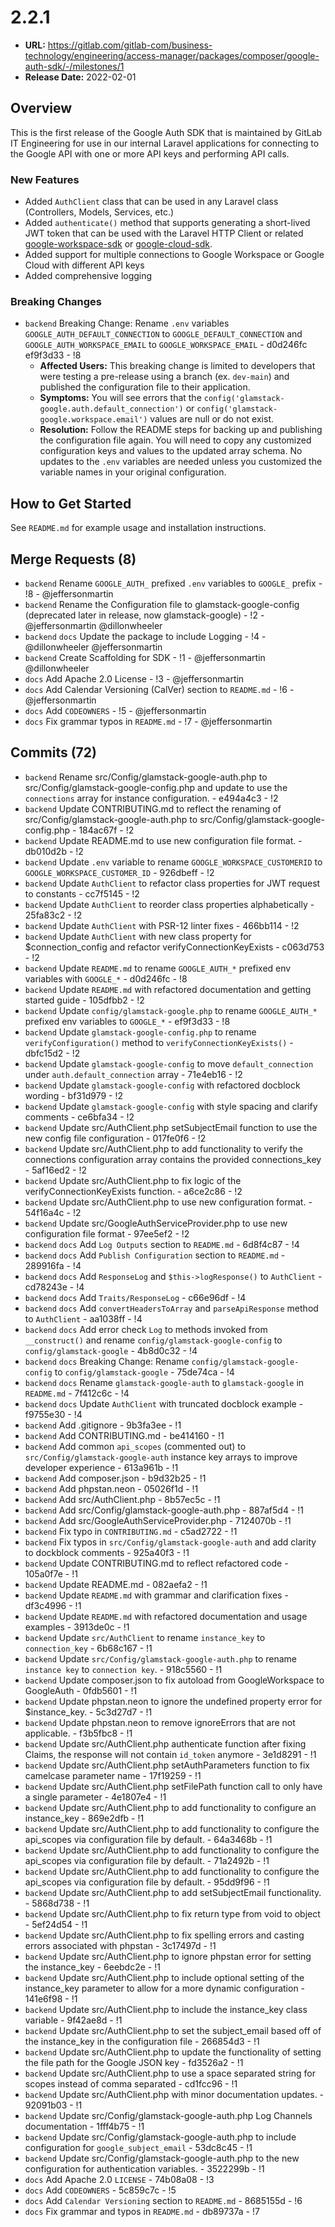 # 2.2.1
* **URL:** https://gitlab.com/gitlab-com/business-technology/engineering/access-manager/packages/composer/google-auth-sdk/-/milestones/1
* **Release Date:** 2022-02-01

## Overview

This is the first release of the Google Auth SDK that is maintained by GitLab IT Engineering for use in our internal Laravel applications for connecting to the Google API with one or more API keys and performing API calls.

### New Features

* Added `AuthClient` class that can be used in any Laravel class (Controllers, Models, Services, etc.)
* Added `authenticate()` method that supports generating a short-lived JWT token that can be used with the Laravel HTTP Client or related [google-workspace-sdk](https://gitlab.com/gitlab-com/business-technology/engineering/access-manager/packages/composer/google-workspace-sdk) or [google-cloud-sdk](https://gitlab.com/gitlab-com/business-technology/engineering/access-manager/packages/composer/google-cloud-sdk).
* Added support for multiple connections to Google Workspace or Google Cloud with different API keys
* Added comprehensive logging

### Breaking Changes

* `backend` Breaking Change: Rename `.env` variables `GOOGLE_AUTH_DEFAULT_CONNECTION` to `GOOGLE_DEFAULT_CONNECTION` and `GOOGLE_AUTH_WORKSPACE_EMAIL` to `GOOGLE_WORKSPACE_EMAIL` - d0d246fc ef9f3d33 - !8
    * **Affected Users:** This breaking change is limited to developers that were testing a pre-release using a branch (ex. `dev-main`) and published the configuration file to their application.
    * **Symptoms:** You will see errors that the `config('glamstack-google.auth.default_connection')` or `config('glamstack-google.workspace.email')` values are null or do not exist.
    * **Resolution:** Follow the README steps for backing up and publishing the configuration file again. You will need to copy any customized configuration keys and values to the updated array schema. No updates to the `.env` variables are needed unless you customized the variable names in your original configuration.

## How to Get Started

See `README.md` for example usage and installation instructions.

## Merge Requests (8)

* `backend` Rename `GOOGLE_AUTH_` prefixed `.env` variables to `GOOGLE_` prefix - !8 - @jeffersonmartin
* `backend` Rename the Configuration file to glamstack-google-config (deprecated later in release, now glamstack-google) - !2 - @jeffersonmartin @dillonwheeler
* `backend` `docs` Update the package to include Logging - !4 - @dillonwheeler @jeffersonmartin
* `backend` Create Scaffolding for SDK - !1 - @jeffersonmartin @dillonwheeler
* `docs` Add Apache 2.0 License - !3 - @jeffersonmartin
* `docs` Add Calendar Versioning (CalVer) section to `README.md` - !6 - @jeffersonmartin
* `docs` Add `CODEOWNERS` - !5 - @jeffersonmartin
* `docs` Fix grammar typos in `README.md` - !7 - @jeffersonmartin

## Commits (72)

* `backend` Rename src/Config/glamstack-google-auth.php to src/Config/glamstack-google-config.php and update to use the `connections` array for instance configuration. - e494a4c3 - !2
* `backend` Update CONTRIBUTING.md to reflect the renaming of src/Config/glamstack-google-auth.php to src/Config/glamstack-google-config.php - 184ac67f - !2
* `backend` Update README.md to use new configuration file format. - db010d2b - !2
* `backend` Update `.env` variable to rename `GOOGLE_WORKSPACE_CUSTOMERID` to `GOOGLE_WORKSPACE_CUSTOMER_ID` - 926dbeff - !2
* `backend` Update `AuthClient` to refactor class properties for JWT request to constants - cc7f5145 - !2
* `backend` Update `AuthClient` to reorder class properties alphabetically - 25fa83c2 - !2
* `backend` Update `AuthClient` with PSR-12 linter fixes - 466bb114 - !2
* `backend` Update `AuthClient` with new class property for $connection_config and refactor verifyConnectionKeyExists - c063d753 - !2
* `backend` Update `README.md` to rename `GOOGLE_AUTH_*` prefixed env variables with `GOOGLE_*` - d0d246fc - !8
* `backend` Update `README.md` with refactored documentation and getting started guide - 105dfbb2 - !2
* `backend` Update `config/glamstack-google.php` to rename `GOOGLE_AUTH_*` prefixed env variables to `GOOGLE_*` - ef9f3d33 - !8
* `backend` Update `glamstack-google-config.php` to rename `verifyConfiguration()` method to `verifyConnectionKeyExists()` - dbfc15d2 - !2
* `backend` Update `glamstack-google-config` to move `default_connection` under `auth.default_connection` array - 71e4eb16 - !2
* `backend` Update `glamstack-google-config` with refactored docblock wording - bf31d979 - !2
* `backend` Update `glamstack-google-config` with style spacing and clarify comments - ce6bfa34 - !2
* `backend` Update src/AuthClient.php setSubjectEmail function to use the new config file configuration - 017fe0f6 - !2
* `backend` Update src/AuthClient.php to add functionality to verify the connections configuration array contains the provided connections_key - 5af16ed2 - !2
* `backend` Update src/AuthClient.php to fix logic of the verifyConnectionKeyExists function. - a6ce2c86 - !2
* `backend` Update src/AuthClient.php to use new configuration format. - 54f16a4c - !2
* `backend` Update src/GoogleAuthServiceProvider.php to use new configuration file format - 97ee5ef2 - !2
* `backend` `docs` Add `Log Outputs` section to `README.md` - 6d8f4c87 - !4
* `backend` `docs` Add `Publish Configuration` section to `README.md` - 289916fa - !4
* `backend` `docs` Add `ResponseLog` and `$this->logResponse()` to `AuthClient` - cd78243e - !4
* `backend` `docs` Add `Traits/ResponseLog` - c66e96df - !4
* `backend` `docs` Add `convertHeadersToArray` and `parseApiResponse` method to `AuthClient` - aa1038ff - !4
* `backend` `docs` Add error check `Log` to methods invoked from `__construct()` and rename `config/glamstack-google-config` to `config/glamstack-google` - 4b8d0c32 - !4
* `backend` `docs` Breaking Change: Rename `config/glamstack-google-config` to `config/glamstack-google` - 75de74ca - !4
* `backend` `docs` Rename `glamstack-google-auth` to `glamstack-google` in `README.md` - 7f412c6c - !4
* `backend` `docs` Update `AuthClient` with truncated docblock example - f9755e30 - !4
* `backend` Add .gitignore - 9b3fa3ee - !1
* `backend` Add CONTRIBUTING.md - be414160 - !1
* `backend` Add common `api_scopes` (commented out) to `src/Config/glamstack-google-auth` instance key arrays to improve developer experience - 613a961b - !1
* `backend` Add composer.json - b9d32b25 - !1
* `backend` Add phpstan.neon - 05026f1d - !1
* `backend` Add src/AuthClient.php - 8b57ec5c - !1
* `backend` Add src/Config/glamstack-google-auth.php - 887af5d4 - !1
* `backend` Add src/GoogleAuthServiceProvider.php - 7124070b - !1
* `backend` Fix typo in `CONTRIBUTING.md` - c5ad2722 - !1
* `backend` Fix typos in `src/Config/glamstack-google-auth` and add clarity to dockblock comments - 925a40f3 - !1
* `backend` Update CONTRIBUTING.md to reflect refactored code - 105a0f7e - !1
* `backend` Update README.md - 082aefa2 - !1
* `backend` Update `README.md` with grammar and clarification fixes - df3c4996 - !1
* `backend` Update `README.md` with refactored documentation and usage examples - 3913de0c - !1
* `backend` Update `src/AuthClient` to rename `instance_key` to `connection_key` - 6b68c167 - !1
* `backend` Update `src/Config/glamstack-google-auth.php` to rename `instance key` to `connection key`. - 918c5560 - !1
* `backend` Update composer.json to fix autoload from GoogleWorkspace to GoogleAuth - 0fdb5601 - !1
* `backend` Update phpstan.neon to ignore the undefined property error for $instance_key. - 5c3d27d7 - !1
* `backend` Update phpstan.neon to remove ignoreErrors that are not applicable. - f3b5fbc8 - !1
* `backend` Update src/AuthClient.php authenticate function after fixing Claims, the response will not contain `id_token` anymore - 3e1d8291 - !1
* `backend` Update src/AuthClient.php setAuthParameters function to fix camelcase parameter name - 17f19259 - !1
* `backend` Update src/AuthClient.php setFilePath function call to only have a single parameter - 4e1807e4 - !1
* `backend` Update src/AuthClient.php to add functionality to configure an instance_key - 869e2dfb - !1
* `backend` Update src/AuthClient.php to add functionality to configure the api_scopes via configuration file by default. - 64a3468b - !1
* `backend` Update src/AuthClient.php to add functionality to configure the api_scopes via configuration file by default. - 71a2492b - !1
* `backend` Update src/AuthClient.php to add functionality to configure the api_scopes via configuration file by default. - 95dd9f96 - !1
* `backend` Update src/AuthClient.php to add setSubjectEmail functionality. - 5868d738 - !1
* `backend` Update src/AuthClient.php to fix return type from void to object - 5ef24d54 - !1
* `backend` Update src/AuthClient.php to fix spelling errors and casting errors associated with phpstan - 3c17497d - !1
* `backend` Update src/AuthClient.php to ignore phpstan error for setting the instance_key - 6eebdc2e - !1
* `backend` Update src/AuthClient.php to include optional setting of the instance_key parameter to allow for a more dynamic configuration - 141e6f98 - !1
* `backend` Update src/AuthClient.php to include the instance_key class variable - 9f42ae8d - !1
* `backend` Update src/AuthClient.php to set the subject_email based off of the instance_key in the configuration file - 266854d3 - !1
* `backend` Update src/AuthClient.php to update the functionality of setting the file path for the Google JSON key - fd3526a2 - !1
* `backend` Update src/AuthClient.php to use a space separated string for scopes instead of comma separated - cd1fcc96 - !1
* `backend` Update src/AuthClient.php with minor documentation updates. - 92091b03 - !1
* `backend` Update src/Config/glamstack-google-auth.php Log Channels documentation - 1fff4b75 - !1
* `backend` Update src/Config/glamstack-google-auth.php to include configuration for `google_subject_email` - 53dc8c45 - !1
* `backend` Update src/Config/glamstack-google-auth.php to the new configuration for authentication variables. - 3522299b - !1
* `docs` Add Apache 2.0 `LICENSE` - 74b08a08 - !3
* `docs` Add `CODEOWNERS` - 5c859c7c - !5
* `docs` Add `Calendar Versioning` section to `README.md` - 8685155d - !6
* `docs` Fix grammar and typos in  `README.md` - db89737a - !7
